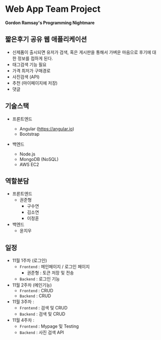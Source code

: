 # Web App Team Project

**Gordon Ramsay's Programming Nightmare**


## 짧은후기 공유 웹 애플리케이션

- 신제품이 출시되면 유저가 검색, 혹은 게시판을 통해서 가벼운 마음으로 후기에 대한 정보를 접하게 된다.
- 태그검색 기능 필요
- 가격 최저가 구매경로
- 사진검색 (API)
- 추천 (마이페이지에 저장)
- 댓글

## 기술스택

- 프론트엔드
	- Angular (https://angular.io)
	- Bootstrap

- 백엔드
	- Node.js
	- MongoDB (NoSQL)
	- AWS EC2

## 역할분담

- 프론트엔드
	- 권준형
		- 구수연
		- 김소연 
		- 이정훈
- 백엔드
	- 윤지우

## 일정

- 11월 1주차 (로그인)
	- `Frontend` : 메인페이지 / 로그인 페이지 
		- 권준형 : 토큰 저장 및 전송	
	- `Backend` : 로그인 기능
- 11월 2주차 (메인기능)
 	- `Frontend` : CRUD
	- `Backend` : CRUD
- 11월 3주차 :
	- `Frontend` : 검색 및 CRUD
	- `Backend` : 검색 및 CRUD
- 11월 4주차 :
	- `Frontend` : Mypage 및 Testing
	- `Backend` : 사진 검색 API